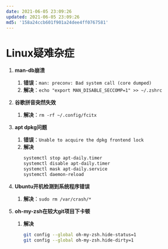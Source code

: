 ```yaml
---
date: 2021-06-05 23:09:26
updated: 2021-06-05 23:09:26
md5: '158a24ccb601f901a24dee4ff0767581'
---
```


# Linux疑难杂症

1. **man-db崩溃**
    1. **错误**：`man: preconv: Bad system call (core dumped)`
    2. **解决**：`echo "export MAN_DISABLE_SECCOMP=1" >> ~/.zshrc`
2. **谷歌拼音突然失效**
    1. **解决**：`rm -rf ~/.config/fcitx`
3. **apt dpkg问题**
    1. **错误**：`Unable to acquire the dpkg frontend lock`
    2. **解决**
        ```bash
        systemctl stop apt-daily.timer
        systemctl disable apt-daily.timer
        systemctl mask apt-daily.service
        systemctl daemon-reload
        ```

4. **Ubuntu开机检测到系统程序错误**
    1. **解决**：`sudo rm /var/crash/*`
5. **oh-my-zsh在较大git项目下卡顿**
    1. **解决**
        ```bash
        git config --global oh-my-zsh.hide-status=1
        git config --global oh-my-zsh.hide-dirty=1
        ```
